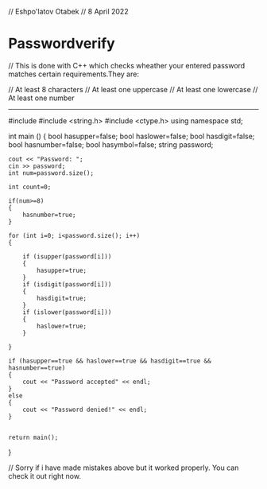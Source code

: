// Eshpo'latov Otabek 
// 8 April 2022

# Passwordverify
// This is done with C++ which checks wheather your entered password matches certain requirements.They are:

// At least 8 characters
// At least one uppercase
// At least one lowercase
// At least one number



--------------------------------------------------------------------------------------------------------------------------------------------------------------

#include <iostream>
#include <string.h>
#include <ctype.h>
using namespace std;

int main ()
{
    bool hasupper=false;
    bool haslower=false;
    bool hasdigit=false;
    bool hasnumber=false;
    bool hasymbol=false;
    string password;

    cout << "Password: ";
    cin >> password;
    int num=password.size();

    int count=0;

    if(num>=8)
    {
        hasnumber=true;
    }

    for (int i=0; i<password.size(); i++)
    {

        if (isupper(password[i]))
        {
            hasupper=true;
        }
        if (isdigit(password[i]))
        {
            hasdigit=true;
        }
        if (islower(password[i]))
        {
            haslower=true;
        }

    }

    if (hasupper==true && haslower==true && hasdigit==true && hasnumber==true)
    {
        cout << "Password accepted" << endl;
    }
    else
    {
        cout << "Password denied!" << endl;
    }


    return main();
}
                                          
                                          
                                          
                                          
                                          
                                          
// Sorry if i have made mistakes above but it worked properly. You can check it out right now.                                           
                                          
